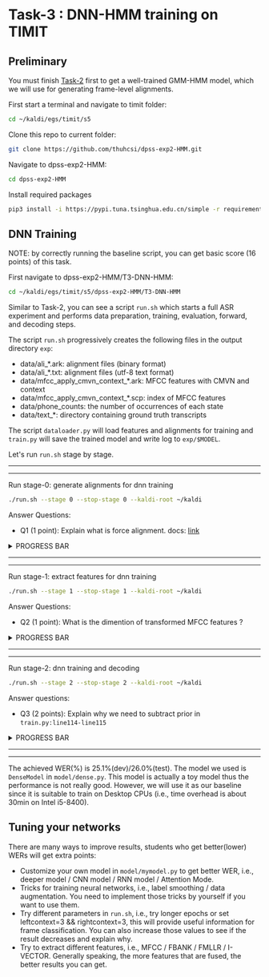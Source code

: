 # Task-3 : DNN-HMM training on TIMIT

## Preliminary
You must finish [Task-2](https://github.com/thuhcsi/dpss-exp2-HMM/tree/main/T2-GMM-HMM) first to get a well-trained GMM-HMM model, which we will use for generating frame-level alignments.

First start a terminal and navigate to timit folder:
```sh
cd ~/kaldi/egs/timit/s5
```

Clone this repo to current folder:
```sh
git clone https://github.com/thuhcsi/dpss-exp2-HMM.git
```

Navigate to dpss-exp2-HMM:
```sh
cd dpss-exp2-HMM
```

Install required packages
```sh
pip3 install -i https://pypi.tuna.tsinghua.edu.cn/simple -r requirements.txt --user
```

## DNN Training

NOTE: by correctly running the baseline script, you can get basic score (16 points) of this task.

First navigate to dpss-exp2-HMM/T3-DNN-HMM:
```sh
cd ~/kaldi/egs/timit/s5/dpss-exp2-HMM/T3-DNN-HMM
```
Similar to Task-2, you can see a script `run.sh` which starts a full ASR experiment and performs data preparation, training, evaluation, forward, and decoding steps.

The script `run.sh` progressively creates the following files in the output directory `exp`:
* data/ali\_\*.ark: alignment files (binary format)
* data/ali\_\*.txt: alignment files (utf-8 text format)
* data/mfcc\_apply\_cmvn\_context\_\*.ark: MFCC features with CMVN and context
* data/mfcc\_apply\_cmvn\_context\_\*.scp: index of MFCC features
* data/phone\_counts: the number of occurrences of each state
* data/text\_\*: directory containing ground truth transcripts

The script `dataloader.py` will load features and alignments for training and `train.py` will save the trained model and write log to `exp/$MODEL`.

Let's run `run.sh` stage by stage.

---
---

Run stage-0: generate alignments for dnn training
```sh
./run.sh --stage 0 --stop-stage 0 --kaldi-root ~/kaldi
```

Answer Questions:
- Q1 (1 point): Explain what is force alignment. docs: [link](http://www.voxforge.org/home/docs/faq/faq/what-is-forced-alignment)

<details>
<summary>PROGRESS BAR</summary>

```sh

Total number of context-dependent phones: xxxx
============================================================================
                   Generate Alignments for DNN Training
============================================================================
......
Done align train set, alignment file: exp/data/ali_train.txt
......
Done align dev set, alignment file: exp/data/ali_dev.txt
......
Done align test set, alignment file: exp/data/ali_test.txt

```
</details>

---
---


Run stage-1: extract features for dnn training
```sh
./run.sh --stage 1 --stop-stage 1 --kaldi-root ~/kaldi
```

Answer Questions:
- Q2 (1 point): What is the dimention of transformed MFCC features ?

<details>
<summary>PROGRESS BAR</summary>

```sh
============================================================================
                    Extract Features for DNN Training
============================================================================
......
Done apply cepstral mean and variance normalization (CMVN)
......
Done splice features with x left context and x right context
......
Dimention of transformed MFCC feature is xxx

```
</details>

---
---

Run stage-2: dnn training and decoding
```sh
./run.sh --stage 2 --stop-stage 2 --kaldi-root ~/kaldi
```

Answer questions:
- Q3 (2 points): Explain why we need to subtract prior in `train.py:line114-line115`

<details>
<summary>PROGRESS BAR</summary>

```sh
============================================================================
                        DNN Training & Decoding
============================================================================
......
10/21/2020 03:49:41-***** Running DNN *****
10/21/2020 03:49:41-  total parameters: 0.564328 M
10/21/2020 03:49:43-Train Epoch 0 | Step 1 | Loss 7.683 | Acc 0.04%
10/21/2020 03:49:43-Train Epoch 0 | Step 2 | Loss 7.552 | Acc 0.08%
10/21/2020 03:49:44-Train Epoch 0 | Step 3 | Loss 7.436 | Acc 1.62%
10/21/2020 03:49:44-Train Epoch 0 | Step 4 | Loss 7.326 | Acc 4.82%
10/21/2020 03:49:45-Train Epoch 0 | Step 5 | Loss 7.215 | Acc 5.59%
......
10/21/2020 04:07:08-Train Epoch 29 | Step 1736 | Loss 2.555 | Acc 36.06%
10/21/2020 04:07:08-Train Epoch 29 | Step 1737 | Loss 2.388 | Acc 38.48%
10/21/2020 04:07:09-Train Epoch 29 | Step 1738 | Loss 2.508 | Acc 35.64%
10/21/2020 04:07:10-Train Epoch 29 | Step 1739 | Loss 2.445 | Acc 37.68%
10/21/2020 04:07:10-Train Epoch 29 | Step 1740 | Loss 2.274 | Acc 40.48%
10/21/2020 04:07:10-Evaluation DEV
10/21/2020 04:10:50-Epoch 29 DEV Loss 2.694 Acc 33.90% WER 25.1 | 400 15057 | 78.6 16.0 5.4 3.7 25.1 99.8 | -0.129 | /opt/kaldi/egs/timit/s5/DNN-HMM-Course/T3-DNN-HMM/exp/DenseModel/decode_dev/score_5/ctm_39phn.filt.sys
10/21/2020 04:10:50-Evaluation TEST
10/21/2020 04:12:36-Epoch 29 TEST Loss 2.711 Acc 33.37% WER 26.0 | 192 7215 | 77.6 16.5 5.9 3.6 26.0 100.0 | -0.104 | /opt/kaldi/egs/timit/s5/DNN-HMM-Course/T3-DNN-HMM/exp/DenseModel/decode_test/score_5/ctm_39phn.filt.sys
10/21/2020 04:12:36-***** Done DNN Training *****
```
</details>

---
---

The achieved WER(%) is 25.1%(dev)/26.0%(test). The model we used is `DenseModel` in `model/dense.py`. This model is actually a toy model thus the performance is not really good. However, we will use it as our baseline since it is suitable to train on Desktop CPUs (i.e., time overhead is about 30min on Intel i5-8400).


## Tuning your networks
There are many ways to improve results, students who get better(lower) WERs will get extra points:
* Customize your own model in `model/mymodel.py` to get better WER, i.e., deeper model / CNN model / RNN model / Attention Mode.
* Tricks for training neural networks, i.e., label smoothing / data augmentation. You need to implement those tricks by yourself if you want to use them.
* Try different parameters in `run.sh`, i.e., try longer epochs or set leftcontext=3 && rightcontext=3, this will provide useful information for frame classification. You can also increase those values to see if the result decreases and explain why.
* Try to extract different features, i.e., MFCC / FBANK / FMLLR / I-VECTOR. Generally speaking, the more features that are fused, the better results you can get.

